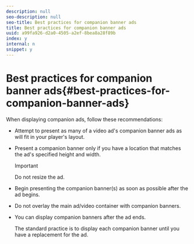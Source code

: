 ```yaml
---
description: null
seo-description: null
seo-title: Best practices for companion banner ads
title: Best practices for companion banner ads
uuid: a99fa926-d2a0-4505-a2ef-8bea8a28f89b
index: y
internal: n
snippet: y
---
```


# Best practices for companion banner ads{#best-practices-for-companion-banner-ads}

When displaying companion ads, follow these recommendations:

* Attempt to present as many of a video ad's companion banner ads as will fit in your player's layout. 
* Present a companion banner only if you have a location that matches the ad's specified height and width.

  >[!IMPORTANT]
  >
  >Do not resize the ad.

* Begin presenting the companion banner(s) as soon as possible after the ad begins. 
* Do not overlay the main ad/video container with companion banners. 
* You can display companion banners after the ad ends.

  The standard practice is to display each companion banner until you have a replacement for the ad.

